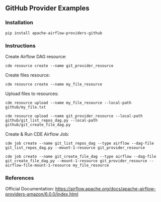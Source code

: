 ## GitHub Provider Examples

### Installation

```
pip install apache-airflow-providers-github
```

### Instructions

Create Airflow DAG resource:

```
cde resource create --name git_provider_resource   
```

Create files resource:

```
cde resource create --name my_file_resource
```

Upload files to resources:

```
cde resource upload --name my_file_resource --local-path github/my_file.txt

cde resource upload --name git_provider_resource --local-path github/git_list_repos_dag.py --local-path github/git_create_file_dag.py
```

Create & Run CDE Airflow Job:

```
cde job create --name git_list_repos_dag --type airflow --dag-file git_list_repos_dag.py --mount-1-resource git_provider_resource

cde job create --name git_create_file_dag --type airflow --dag-file git_create_file_dag.py --mount-1-resource git_provider_resource --airflow-file-mount-1-resource my_file_resource
```

### References

Official Documentation: https://airflow.apache.org/docs/apache-airflow-providers-amazon/6.0.0/index.html
